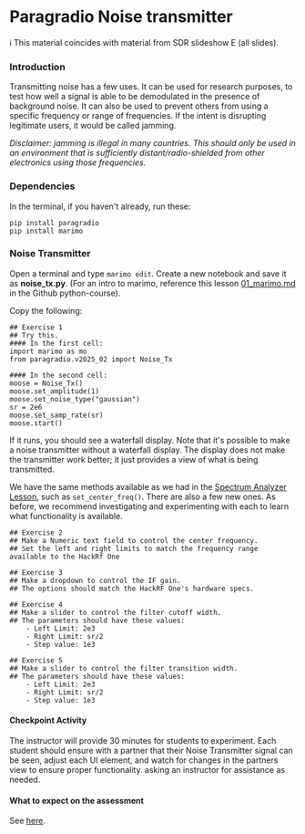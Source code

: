 # Paragradio Noise transmitter

ℹ️ This material coincides with material from SDR slideshow E (all slides).

### Introduction

Transmitting noise has a few uses. It can be used for research purposes, to test how well a signal is able to be demodulated in the presence of background noise. It can also be used to prevent others from using a specific frequency or range of frequencies. If the intent is disrupting legitimate users, it would be called jamming.

_Disclaimer: jamming is illegal in many countries. This should only be used in an environment that is sufficiently distant/radio-shielded from other electronics using those frequencies._

### Dependencies

In the terminal, if you haven't already, run these:

```
pip install paragradio
pip install marimo
```

### Noise Transmitter

Open a terminal and type `marimo edit`. Create a new notebook and save it as **noise_tx.py**. (For an intro to marimo, reference this lesson [01_marimo.md](https://github.com/python-can-define-radio/python-course/blob/main/classroom_activities/Ch02_Advanced/01_marimo.md) in the Github python-course).

Copy the following:

```python3
## Exercise 1
## Try this.
#### In the first cell:
import marimo as mo
from paragradio.v2025_02 import Noise_Tx

#### In the second cell:
moose = Noise_Tx()
moose.set_amplitude(1)
moose.set_noise_type("gaussian")
sr = 2e6
moose.set_samp_rate(sr)
moose.start()
```

If it runs, you should see a waterfall display. Note that it's possible to make a noise transmitter without a waterfall display. The display does not make the transmitter work better; it just provides a view of what is being transmitted.

We have the same methods available as we had in the [Spectrum Analyzer Lesson](https://github.com/python-can-define-radio/sdr-course/blob/main/classroom_activities/Ch01_Diving_in_Headfirst/020_Spec_A_paragradio.md), such as `set_center_freq()`. There are also a few new ones. As before, we recommend investigating and experimenting with each to learn what functionality is available.

```python3
## Exercise 2
## Make a Numeric text field to control the center frequency.
## Set the left and right limits to match the frequency range available to the HackRf One
```

```python3
## Exercise 3
## Make a dropdown to control the IF gain. 
## The options should match the HackRF One's hardware specs.
```

```python3
## Exercise 4
## Make a slider to control the filter cutoff width. 
## The parameters should have these values: 
    - Left Limit: 2e3
    - Right Limit: sr/2
    - Step value: 1e3
```

```python3
## Exercise 5
## Make a slider to control the filter transition width. 
## The parameters should have these values: 
    - Left Limit: 2e3
    - Right Limit: sr/2
    - Step value: 1e3
```

#### Checkpoint Activity

The instructor will provide 30 minutes for students to experiment. Each student should ensure with a partner that their Noise Transmitter signal can be seen, adjust each UI element, and watch for changes in the partners view to ensure proper functionality. asking an instructor for assistance as needed.

#### What to expect on the assessment

See [here](https://github.com/python-can-define-radio/sdr-course/blob/main/classroom_activities/Ch01_Diving_in_Headfirst/020_Spec_A_paragradio.md#what-to-expect-on-the-assessment).
